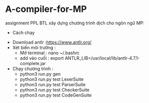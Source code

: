 # A-compiler-for-MP
assignment PPL
BTL xây dựng chương trình dịch cho ngôn ngữ MP:
+ Cách chạy
- Download antlr :https://www.antlr.org/
- Xét biến môi trường :
    + Mở terminal : nano ~/.bashrc
    + add vào cuối :  export ANTLR_LIB=/usr/local/lib/antlr-4.7.1-complete.jar
- Chạy chương trình :
    + python3 run.py gen
    + python3 run.py test LexerSuite
    + python3 run.py test ParserSuite
    + python3 run.py test CheckerSuite
    + python3 run.py test CodeGenSuite
